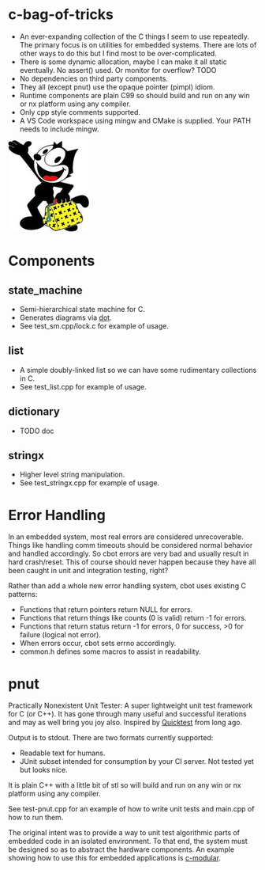 
# c-bag-of-tricks
- An ever-expanding collection of the C things I seem to use repeatedly. The primary focus is on
  utilities for embedded systems. There are lots of other ways to do this but I find most to be over-complicated.
- There is some dynamic allocation, maybe I can make it all static eventually. No assert() used. Or monitor for overflow? TODO
- No dependencies on third party components.
- They all (except pnut) use the opaque pointer (pimpl) idiom.
- Runtime components are plain C99 so should build and run on any win or nx platform using any compiler.
- Only cpp style comments supported.
- A VS Code workspace using mingw and CMake is supplied. Your PATH needs to include mingw.

![logo](felix.jpg)

# Components

## state_machine
- Semi-hierarchical state machine for C.
- Generates diagrams via [dot](https://www.graphviz.org/).
- See test_sm.cpp/lock.c for example of usage.

## list
- A simple doubly-linked list so we can have some rudimentary collections in C.
- See test_list.cpp for example of usage.

## dictionary
- TODO doc

## stringx
- Higher level string manipulation.
- See test_stringx.cpp for example of usage.

# Error Handling
In an embedded system, most real errors are considered unrecoverable. Things like handling comm timeouts should be considered
normal behavior and handled accordingly. So cbot errors are very bad and usually result in hard crash/reset. This of course should never
happen because they have all been caught in unit and integration testing, right?

Rather than add a whole new error handling system, cbot uses existing C patterns:
- Functions that return pointers return NULL for errors.
- Functions that return things like counts (0 is valid) return -1 for errors.
- Functions that return status return -1 for errors, 0 for success, >0 for failure (logical not error).
- When errors occur, cbot sets errno accordingly.
- common.h defines some macros to assist in readability.

# pnut
Practically Nonexistent Unit Tester: A super lightweight unit test framework for C (or C++).
It has gone through many useful and successful iterations and may as well bring you joy also.
Inspired by [Quicktest](http://quicktest.sourceforge.net/) from long ago.

Output is to stdout. There are two formats currently supported:
- Readable text for humans.
- JUnit subset intended for consumption by your CI server. Not tested yet but looks nice.

It is plain C++ with a little bit of stl so will build and run on any win or nx platform using any compiler.

See test-pnut.cpp for an example of how to write unit tests and main.cpp of how to run them.

The original intent was to provide a way to unit test algorithmic parts of embedded code in an isolated
environment. To that end, the system must be designed so as to abstract the hardware components.
An example showing how to use this for embedded applications is [c-modular](https://github.com/cepthomas/c-modular).
